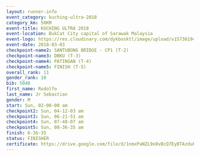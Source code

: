 ```yaml
--- 
layout: runner-info 
event_category: kuching-ultra-2018 
category_km: 50KM 
event-title: KUCHING ULTRA 2018 
event-location: BukCat City capital of Sarawak Malaysia 
event-logo: https://res.cloudinary.com/dykbosktl/image/upload/v1573619473/Logo/kuching-ultra-2018-logo_tlpvm5.png 
event-date: 2018-03-03 
checkpoint-name2: SANTUBONG BRIDGE - CP1 (T-2) 
checkpoint-name3: DBKU (T-3) 
checkpoint-name4: PATINGAN (T-4) 
checkpoint-name5: FINISH (T-5) 
overall_rank: 11
gender_rank: 10
bib: 5040
first_name: Rodolfo
last_name: Jr Sebastian
gender: M
start: Sun, 02-00-00 am
checkpoint2: Sun, 04-12-03 am
checkpoint3: Sun, 06-21-51 am
checkpoint4: Sun, 07-48-07 am
checkpoint5: Sun, 08-36-35 am
finish: 6-36-35
status: FINISHER
certificate: https://drive.google.com/file/d/1nmxPaNZL9o8vBcQ7EyBTAzduPY9ptYwC/view?usp=sharing","CERTIFICATE")
--- 
```

